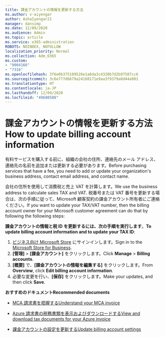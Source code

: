 ```yaml
---
title: 課金アカウントの情報を更新する方法
ms.author: v-aiyengar
author: AshaIyengar21
manager: dansimp
ms.date: 12/09/2020
ms.audience: Admin
ms.topic: article
ms.service: o365-administration
ROBOTS: NOINDEX, NOFOLLOW
localization_priority: Normal
ms.collection: Adm_O365
ms.custom:
- "9004166"
- "7316"
ms.openlocfilehash: 3f6e0b375189526e1a6da3c4320b7d2b97507cc6
ms.sourcegitcommit: 3c6e777d6679a24108171e9aa3f9379a8d44e001
ms.translationtype: HT
ms.contentlocale: ja-JP
ms.lasthandoff: 12/09/2020
ms.locfileid: "49680508"
---
```

# <a name="how-to-update-billing-account-information"></a><span data-ttu-id="cf2ef-102">課金アカウントの情報を更新する方法</span><span class="sxs-lookup"><span data-stu-id="cf2ef-102">How to update billing account information</span></span>

<span data-ttu-id="cf2ef-103">有料サービスを購入する前に、組織の会社の住所、連絡先のメール アドレス、連絡先の名前を追加または更新する必要があります。</span><span class="sxs-lookup"><span data-stu-id="cf2ef-103">Before purchasing services that have a fee, you need to add or update your organization's business address, contact email address, and contact name.</span></span>

<span data-ttu-id="cf2ef-104">会社の住所を使用して消費税と売上 VAT を計算します。</span><span class="sxs-lookup"><span data-stu-id="cf2ef-104">We use the business address to calculate sales TAX and VAT.</span></span> <span data-ttu-id="cf2ef-105">税番号または VAT 番号を更新する場合は、次の手順に従って、Microsoft 顧客契約の課金アカウント所有者にご連絡ください。</span><span class="sxs-lookup"><span data-stu-id="cf2ef-105">If you want to update your TAX/VAT number, then the billing account owner for your Microsoft customer agreement can do that by following the following steps:</span></span>

<span data-ttu-id="cf2ef-106">**課金アカウントの情報と税 ID を更新するには、次の手順を実行します**。</span><span class="sxs-lookup"><span data-stu-id="cf2ef-106">**To update billing account information and to update your TAX ID**:</span></span>

1. <span data-ttu-id="cf2ef-107">[ビジネス向け Microsoft Store](https://businessstore.microsoft.com/) にサインインします。</span><span class="sxs-lookup"><span data-stu-id="cf2ef-107">Sign in to the [Microsoft Store for Business](https://businessstore.microsoft.com/).</span></span>
1. <span data-ttu-id="cf2ef-108">**[管理]** > **[課金アカウント]** をクリックします。</span><span class="sxs-lookup"><span data-stu-id="cf2ef-108">Click **Manage** > **Billing accounts**.</span></span>
1. <span data-ttu-id="cf2ef-109">**[概要]** で、**[課金アカウントの情報を編集する]** をクリックします。</span><span class="sxs-lookup"><span data-stu-id="cf2ef-109">From **Overview**, click **Edit billing account information**.</span></span>
1. <span data-ttu-id="cf2ef-110">必要な変更を行い、**[保存]** をクリックします。</span><span class="sxs-lookup"><span data-stu-id="cf2ef-110">Make your updates, and then click **Save**.</span></span> 

<span data-ttu-id="cf2ef-111">**おすすめのドキュメント**</span><span class="sxs-lookup"><span data-stu-id="cf2ef-111">**Recommended documents**</span></span>

- [<span data-ttu-id="cf2ef-112">MCA 請求書を把握する</span><span class="sxs-lookup"><span data-stu-id="cf2ef-112">Understand your MCA invoice</span></span>](https://docs.microsoft.com/azure/cost-management-billing/understand/mca-understand-your-invoice)

- [<span data-ttu-id="cf2ef-113">Azure 請求書の税務書類を表示およびダウンロードする</span><span class="sxs-lookup"><span data-stu-id="cf2ef-113">View and download tax documents for your Azure invoice</span></span>](https://docs.microsoft.com/azure/cost-management-billing/understand/mca-download-tax-document)

- [<span data-ttu-id="cf2ef-114">課金アカウントの設定を更新する</span><span class="sxs-lookup"><span data-stu-id="cf2ef-114">Update billing account settings</span></span>](https://docs.microsoft.com/microsoft-store/update-microsoft-store-for-business-account-settings)  
